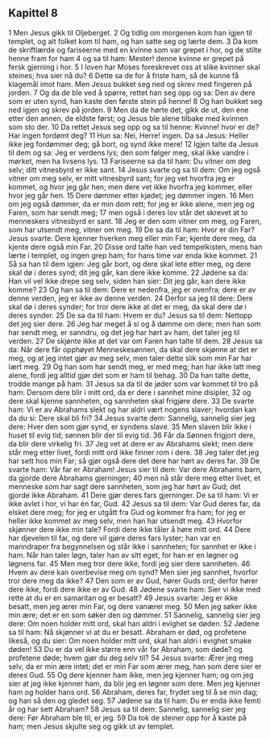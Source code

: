 ## Kapittel 8

1 Men Jesus gikk til Oljeberget.
2 Og tidlig om morgenen kom han igjen til templet, og alt folket kom til ham, og han satte seg og lærte dem.
3 Da kom de skriftlærde og fariseerne med en kvinne som var grepet i hor, og de stilte henne fram for ham
4 og sa til ham: Mester! denne kvinne er grepet på fersk gjerning i hor.
5 I loven har Moses foreskrevet oss at slike kvinner skal steines; hva sier nå du?
6 Dette sa de for å friste ham, så de kunne få klagemål imot ham. Men Jesus bukket seg ned og skrev med fingeren på jorden.
7 Og da de ble ved å spørre, rettet han seg opp og sa: Den av dere som er uten synd, han kaste den første stein på henne!
8 Og han bukket seg ned igjen og skrev på jorden.
9 Men da de hørte det, gikk de ut, den ene etter den annen, de eldste først; og Jesus ble alene tilbake med kvinnen som sto der.
10 Da rettet Jesus seg opp og sa til henne: Kvinne! hvor er de? Har ingen fordømt deg?
11 Hun sa: Nei, Herre! ingen. Da sa Jesus: Heller ikke jeg fordømmer deg; gå bort, og synd ikke mere!
12 Igjen talte da Jesus til dem og sa: Jeg er verdens lys; den som følger meg, skal ikke vandre i mørket, men ha livsens lys.
13 Fariseerne sa da til ham: Du vitner om deg selv; ditt vitnesbyrd er ikke sant.
14 Jesus svarte og sa til dem: Om jeg også vitner om meg selv, er mitt vitnesbyrd sant; for jeg vet hvorfra jeg er kommet, og hvor jeg går hen; men dere vet ikke hvorfra jeg kommer, eller hvor jeg går hen.
15 Dere dømmer etter kjødet; jeg dømmer ingen.
16 Men om jeg også dømmer, da er min dom rett; for jeg er ikke alene, men jeg og Faren, som har sendt meg;
17 men også i deres lov står det skrevet at to menneskers vitnesbyrd er sant.
18 Jeg er den som vitner om meg, og Faren, som har utsendt meg, vitner om meg.
19 De sa da til ham: Hvor er din Far? Jesus svarte: Dere kjenner hverken meg eller min Far; kjente dere meg, da kjente dere også min Far.
20 Disse ord talte han ved tempelkisten, mens han lærte i templet, og ingen grep ham; for hans time var enda ikke kommet.
21 Så sa han til dem igjen: Jeg går bort, og dere skal lete etter meg, og dere skal dø i deres synd; dit jeg går, kan dere ikke komme.
22 Jødene sa da: Han vil vel ikke drepe seg selv, siden han sier: Dit jeg går, kan dere ikke komme?
23 Og han sa til dem: Dere er nedenfra, jeg er ovenfra; dere er av denne verden, jeg er ikke av denne verden.
24 Derfor sa jeg til dere: Dere skal dø i deres synder; for tror dere ikke at det er meg, da skal dere dø i deres synder.
25 De sa da til ham: Hvem er du? Jesus sa til dem: Nettopp det jeg sier dere.
26 Jeg har meget å si og å dømme om dere; men han som har sendt meg, er sanndru, og det jeg har hørt av ham, det taler jeg til verden.
27 De skjønte ikke at det var om Faren han talte til dem.
28 Jesus sa da: Når dere får opphøyet Menneskesønnen, da skal dere skjønne at det er meg, og at jeg intet gjør av meg selv, men taler dette slik som min Far har lært meg.
29 Og han som har sendt meg, er med meg; han har ikke latt meg alene, fordi jeg alltid gjør det som er ham til behag.
30 Da han talte dette, trodde mange på ham.
31 Jesus sa da til de jøder som var kommet til tro på ham: Dersom dere blir i mitt ord, da er dere i sannhet mine disipler,
32 og dere skal kjenne sannheten, og sannheten skal frigjøre dere.
33 De svarte ham: Vi er av Abrahams slekt og har aldri vært nogens slaver; hvordan kan da du si: Dere skal bli fri?
34 Jesus svarte dem: Sannelig, sannelig sier jeg dere: Hver den som gjør synd, er syndens slave.
35 Men slaven blir ikke i huset til evig tid; sønnen blir der til evig tid.
36 Får da Sønnen frigjort dere, da blir dere virkelig fri.
37 Jeg vet at dere er av Abrahams slekt; men dere står meg etter livet, fordi mitt ord ikke finner rom i dere.
38 Jeg taler det jeg har sett hos min Far; så gjør også dere det dere har hørt av deres far.
39 De svarte ham: Vår far er Abraham! Jesus sier til dem: Var dere Abrahams barn, da gjorde dere Abrahams gjerninger;
40 men nå står dere meg etter livet, et menneske som har sagt dere sannheten, som jeg har hørt av Gud; det gjorde ikke Abraham.
41 Dere gjør deres fars gjerninger. De sa til ham: Vi er ikke avlet i hor, vi har én far, Gud.
42 Jesus sa til dem: Var Gud deres far, da elsket dere meg; for jeg er utgått fra Gud og kommer fra ham; for jeg er heller ikke kommet av meg selv, men han har utsendt meg.
43 Hvorfor skjønner dere ikke min tale? Fordi dere ikke tåler å høre mitt ord.
44 Dere har djevelen til far, og dere vil gjøre deres fars lyster; han var en manndraper fra begynnelsen og står ikke i sannheten; for sannhet er ikke i ham. Når han taler løgn, taler han av sitt eget, for han er en løgner og løgnens far.
45 Men meg tror dere ikke, fordi jeg sier dere sannheten.
46 Hvem av dere kan overbevise meg om synd? Men sier jeg sannhet, hvorfor tror dere meg da ikke?
47 Den som er av Gud, hører Guds ord; derfor hører dere ikke, fordi dere ikke er av Gud.
48 Jødene svarte ham: Sier vi ikke med rette at du er en samaritan og er besatt?
49 Jesus svarte: Jeg er ikke besatt, men jeg ærer min Far, og dere vanærer meg.
50 Men jeg søker ikke min ære; det er en som søker den og dømmer.
51 Sannelig, sannelig sier jeg dere: Om noen holder mitt ord, skal han aldri i evighet se døden.
52 Jødene sa til ham: Nå skjønner vi at du er besatt. Abraham er død, og profetene likeså, og du sier: Om noen holder mitt ord, skal han aldri i evighet smake døden!
53 Du er da vel ikke større enn vår far Abraham, som døde? og profetene døde; hvem gjør du deg selv til?
54 Jesus svarte: Ærer jeg meg selv, da er min ære intet; det er min Far som ærer meg, han som dere sier er deres Gud.
55 Og dere kjenner ham ikke, men jeg kjenner ham; og om jeg sier at jeg ikke kjenner ham, da blir jeg en løgner som dere. Men jeg kjenner ham og holder hans ord.
56 Abraham, deres far, frydet seg til å se min dag; og han så den og gledet seg.
57 Jødene sa da til ham: Du er enda ikke femti år og har sett Abraham?
58 Jesus sa til dem: Sannelig, sannelig sier jeg dere: Før Abraham ble til, er jeg.
59 Da tok de steiner opp for å kaste på ham; men Jesus skjulte seg og gikk ut av templet.
